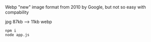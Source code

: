 Webp "new" image format from 2010 by Google, but not so easy with compability

jpg 87kb --> 11kb webp

```
npm i
node app.js

```
